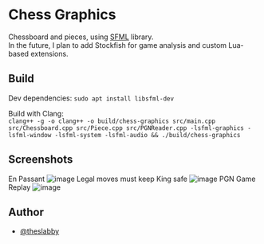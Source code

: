 # Chess Graphics

Chessboard and pieces, using [SFML](https://www.sfml-dev.org/) library.
\
In the future, I plan to add Stockfish for game analysis and custom Lua-based extensions.



## Build
Dev dependencies:
`sudo apt install libsfml-dev`


Build with Clang:\
`clang++ -g -o clang++ -o build/chess-graphics src/main.cpp src/Chessboard.cpp src/Piece.cpp src/PGNReader.cpp -lsfml-graphics -lsfml-window -lsfml-system -lsfml-audio && ./build/chess-graphics`
## Screenshots
En Passant
![image](https://github.com/user-attachments/assets/10cd2ba7-c974-4e54-add9-2f4f77ba26e1)
Legal moves must keep King safe
![image](https://github.com/user-attachments/assets/03cdb586-1c7a-4256-98be-0bca90e82721)
PGN Game Replay
![image](https://github.com/user-attachments/assets/823f1d0c-b1fb-412f-a636-965040587e12)





## Author

- [@theslabby](https://www.github.com/theslabby)

